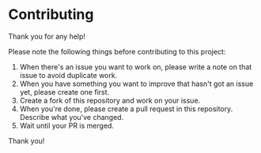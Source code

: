 # Contributing

Thank you for any help!

Please note the following things before contributing to this project:

1. When there's an issue you want to work on, please write a note on that issue to avoid duplicate work.
2. When you have something you want to improve that hasn't got an issue yet, please create one first.
3. Create a fork of this repository and work on your issue.
4. When you're done, please create a pull request in this repository. Describe what you've changed.
5. Wait until your PR is merged.

Thank you!
